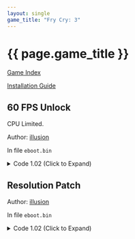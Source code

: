 ```yaml
---
layout: single
game_title: "Fry Cry: 3"
---
```


# {{ page.game_title }}

[Game Index](/patch/#ps4)

[Installation Guide](/install-instructions/)

## 60 FPS Unlock

CPU Limited.

Author: [illusion](https://twitter.com/illusion0002)

In file `eboot.bin`

<details>
<summary>Code 1.02 (Click to Expand)</summary>

{% highlight none %}
BE 01 00 00 00 E8 C1 A5 23 01

BE 00 00 00 00 E8 C1 A5 23 01
{% endhighlight %}

</details>

## Resolution Patch

Author: [illusion](https://twitter.com/illusion0002)

In file `eboot.bin`

<details>
<summary>Code 1.02 (Click to Expand)</summary>

{% highlight none %}
# Base backbuffers
41 BE 80 07 00 00 BB 38 04 00 00

41 BE 00 05 00 00 BB D0 02 00 00

# Pro backbuffers
# experminent for yourself what works best.

# Height
48 89 18 E8 5A A9 23 01 83 F8 01 B8 00 0A 00 00

# Width
B8 A0 05 00 00 C4 C1 7A 2A C6 0F 44 D8 44 89 35 E7 2D
{% endhighlight %}

</details>
